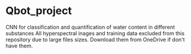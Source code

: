 # Qbot_project
CNN for classification and quantification of water content in different substances 
All hyperspectral inages and training data excluded from this repository due to large files sizes. 
Download them from OneDrive if don't have them.
